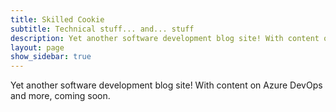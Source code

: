 ```yaml
---
title: Skilled Cookie
subtitle: Technical stuff... and... stuff
description: Yet another software development blog site! With content on Azure DevOps and more, coming soon.
layout: page
show_sidebar: true
---
```


Yet another software development blog site! With content on Azure DevOps and more, coming soon.
